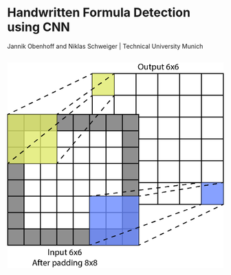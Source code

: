 # Handwritten Formula Detection using CNN
Jannik Obenhoff and Niklas Schweiger | Technical University Munich
##
![plot](report/figures/convolution.png)

